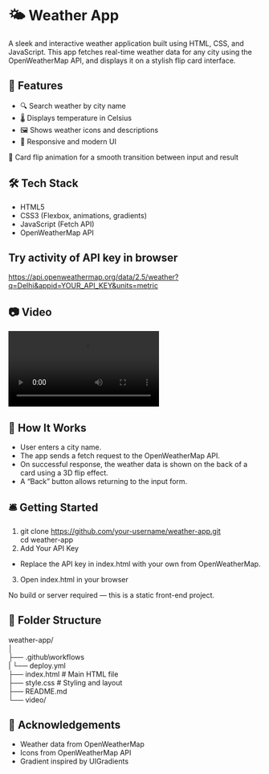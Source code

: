# 🌤️ Weather App
A sleek and interactive weather application built using HTML, CSS, and JavaScript. This app fetches real-time weather data for any city using the OpenWeatherMap API, and displays it on a stylish flip card interface.

## 🚀 Features
- 🔍 Search weather by city name
- 🌡️ Displays temperature in Celsius
- 🖼️ Shows weather icons and descriptions
- 📱 Responsive and modern UI

🔄 Card flip animation for a smooth transition between input and result

## 🛠️ Tech Stack
- HTML5
- CSS3 (Flexbox, animations, gradients)
- JavaScript (Fetch API)
- OpenWeatherMap API

## Try activity of API key in browser
https://api.openweathermap.org/data/2.5/weather?q=Delhi&appid=YOUR_API_KEY&units=metric  

## 📷 Video
![Preview](video/preview.mp4)  

## 🧠 How It Works
- User enters a city name.
- The app sends a fetch request to the OpenWeatherMap API.
- On successful response, the weather data is shown on the back of a card using a 3D flip effect.
- A “Back” button allows returning to the input form.

## 🛎️ Getting Started
1. git clone https://github.com/your-username/weather-app.git  
   cd weather-app
2. Add Your API Key
- Replace the API key in index.html with your own from OpenWeatherMap.
3. Open index.html in your browser  

No build or server required — this is a static front-end project.  

## 📁 Folder Structure
weather-app/  
│  
├── .github\workflows  
|      └── deploy.yml  
├── index.html         # Main HTML file  
├── style.css          # Styling and layout  
├── README.md  
└── video/    

## 📝 Acknowledgements
- Weather data from OpenWeatherMap
- Icons from OpenWeatherMap API
- Gradient inspired by UIGradients